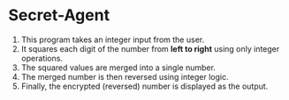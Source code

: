 # Secret-Agent
1. This program takes an integer input from the user.
2. It squares each digit of the number from **left to right** using only integer operations.
3. The squared values are merged into a single number.
4. The merged number is then reversed using integer logic.
5. Finally, the encrypted (reversed) number is displayed as the output.
